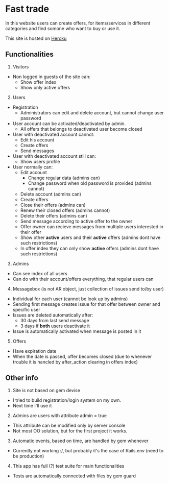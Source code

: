 # Fast trade
In this website users can create offers, for items/services in different categories
and find somone who want to buy or use it.

This site is hosted on [Heroku](https://fast-trade-8844.herokuapp.com/)

## Functionalities
1. Visitors
  - Non logged in guests of the site can:
    - Show offer index
    - Show only active offers
2. Users
  - Registration
    - Administrators can edit and delete account, but cannot change user password
  - User account can be activated/deactivated by admin.
    - All offers that belongs to deactivated user become closed
  - User with deactivated account cannot:
    - Edit his account
    - Create offers
    - Send messages
  - User with deactivated account still can:
    - Show users profile
  - User normally can:
    - Edit account
      - Change regular data (admins can)
      - Change password when old password is provided (admins cannot)
    - Delete account (admins can)
    - Create offers
    - Close their offers (admins can)
    - Renew their closed offers (admins cannot)
    - Delete their offers (admins can)
    - Send message according to active offer to the owner
    - Offer owner can recieve messages from multiple users interested in their offer
    - Show other __active__ users and their __active__ offers (admins dont have such restrictions)
    - In offer index they can only show __active__ offers (admins dont have such restrictions)
3. Admins
  - Can see index of all users
  - Can do with their account/offers everything, that regular users can
4. Messagebox (is not AR object, just collection of issues send to/by user)
  - Individual for each user (cannot be look up by admins)
  - Sending first message creates issue for that offer between owner and specific user
  - Issues are deleted automatically after:
    - 30 days from last send message
    - 3 days if __both__ users deactivate it
  - Issue is automatically activated when message is posted in it
5. Offers
  - Have expiration date
  - When the date is passed, offer becomes closed (due to whenever trouble it is hancled by after_action clearing in offers index)


## Other info
1. Site is not based on gem devise
  - I tried to build registration/login system on my own.
  - Next time I'll use it
2. Admins are users with attribute admin = true
  - This attribute can be modified only by server console
  - Not most OO solution, but for the first project it works.
3. Automatic events, based on time, are handled by gem whenever
  - Currently not working :/, but probably it's the case of Rails.env (need to be production)
4. This app has full (?) test suite for main functionalities
  - Tests are automatically connected with files by gem guard